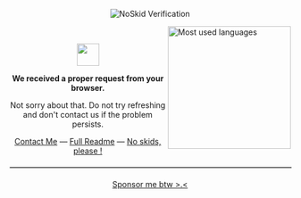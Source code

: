 <p align="center">
	 <img src="https://noskid.today/badge/100x30/?repo=douxxtech/douxxtech" alt="NoSkid Verification">
</p>

<a href="#"><img align="right" src="https://github-readme-stats.vercel.app/api/top-langs/?username=douxxtech&langs_count=10&v=174&theme=dark&layout=compact&hide_border=true&bg_color=0D1117" height="220px" alt="Most used languages"></a>
<br>
<p align="center">
	 <a href="#"><img width="40" src="https://github.githubassets.com/images/mona-loading-default.gif"></a>
</p>
<p align="center"><b>We received a proper request from your browser.</b></p>
<p align="center">Not sorry about that. Do not try refreshing and don't contact us if the problem persists.</p>
<p align="center">
	 <a href="https://douxx.tech">Contact Me</a> —
	 <a href="README_FULL.md">Full Readme</a> —
	 <a href="https://noskid.today">No skids, please !</a>	
</p>

<hr style="width: 100%; border: 1px solid #ccc; margin: 20px 0;">
<div align="center">
	 <a href="https://github.com/sponsors/douxxtech/">Sponsor me btw &gt;.&lt; </a>
<div/>
<!--taken from https://github.com/theMackabu/theMackabu/-->
